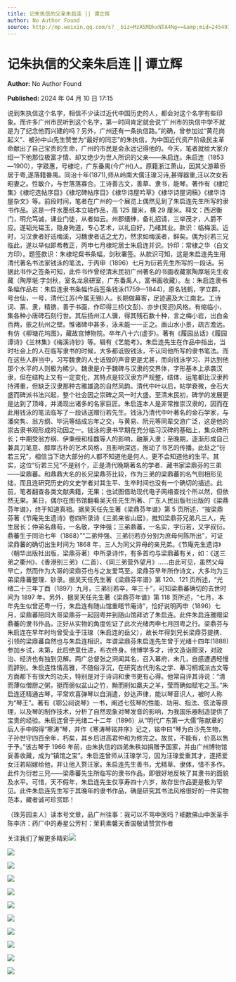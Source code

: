 ```yaml
---
title: 记朱执信的父亲朱启连 || 谭立辉
author: No Author Found
source: http://mp.weixin.qq.com/s?__biz=MzA5MDkxNTA4Ng==&amp;mid=2454914940&amp;idx=1&amp;sn=109e35400a8b77e94c6cf66e07b80a59&amp;chksm=87a3cf1db0d4460b3640332e5e7532d7fe5b97fcb99422ee61763999c6ff4111ab6b750134cb&poc_token=HJ_Do2ejHyO-wNZGG8Q1S8FdPgy1YBBEob-nUEme
---
```


# 记朱执信的父亲朱启连 || 谭立辉

**Author:** No Author Found

**Published:** 2024 年 04 月 10 日 17:15

说到朱执信这个名字，相信不少读过近代中国历史的人，都会对这个名字有些印象。而许多广州市民听到这个名字，第一时间肯定就会说“广州市的执信中学不就是为了纪念他而兴建的吗？另外，广州还有一条执信路。”的确，曾参加过“黄花岗起义”、被孙中山先生赞誉为“最好的同志”的朱执信，为中国近代资产阶级民主革命献出了自己宝贵的生命，广州的市民是会永远记得他的。今天，笔者就给大家介绍一下他那位极富才情、却又绝少为世人所识的父亲——朱启连。朱启连（1853—1900），字跂惠，号棣坨，广东番禺(今广州)人。原籍浙江萧山，因其父游幕侨居于粤,遂落籍番禺。同治十年(1871),师从岭南大儒汪瑔习诗,甚得器重,汪以次女若昭妻之。性敏介，与世落落寡合。工诗善古文，善草、隶书，能琴。著作有《棣坨集》《棣坨选帖序目》《棣坨碑帖序目》《棣华诗屋吟草》《棣华诗屋词稿》《棣华诗屋杂文》等。前段时间，笔者在广州的一个展览上偶然见到了朱启连先生所写的隶书作品。这是一件水墨纸本立轴作品，高 125 厘米，横 29 厘米。释文：西迟衡门，明允笃诚，课业门徒，从者如云。州郡缙绅，备礼招请，三举茂才，人爵不应。遂韬光韫玉，隐身殉道，专心艺术，以礼自好，乃绪其业。款识：临梅溪。近时，习汉隶者好诋梅溪，习魏隶者诋之尤力，然求如梅溪者，鲜矣。偶为衍若三兄临此，遂以举似即希教正，丙申七月棣坨居士朱启连并识。钤印：常棣之华（白文方印）。题签款识：朱棣坨粲书条幅，剑秋署签。从款识可知，这是朱启连先生用清代著名书法家钱泳的笔法，于丙申（1896）七月为衍若先生所写的一段话。另据此书作之签条可知，此件书作曾经清末民初广州著名的书画收藏家陶厚埏先生收藏（陶厚埏:字剑秋，室名龙泉研室，广东番禹人，富书画收藏）。左：朱启连隶书条幅作品右：朱启连隶书条幅作品签条钱泳(1759—1844)，原名钱鹤，字立群，号台仙，一号，清代江苏(今属无锡)人。长期做幕客，足迹遍及大江南北。工诗词、篆、隶，精镌，善于书画，作印得三桥(文彭)、亦步(吴迥)风格。有缩临小，集各种小唐碑石刻行世。其后扬州江人骥，得其残石数十种，言之梅小岩，出白金百两，嵌之杭州之壁。惟诸碑中甚多，泳未能一一正之。画山水小景，疏古澹远。有仿《柳塘花坞图》，藏故宫博物院。卒年八十六(虚岁)。著有《履园丛话》《履园谭诗》《兰林集》《梅溪诗钞》等。辑有《艺能考》。朱启连先生在作品中指出，当时社会上的人在临写隶书的时候，大多都诋毁钱泳，不认同他所写的隶书笔法。而在这些人群当中，习写魏隶的人士诋毁的声音更是尤甚，而向钱泳学习、并达到他那个水平的人则极为稀少。魏隶是介于魏碑与汉隶的交界体，字形基本上承袭汉隶，但在结构上又有一定变化，其特点是较汉隶方严规整，结体、运笔都比汉隶矜持滞重，但缺乏汉隶那种古雅雄逸的自然风韵。清代中叶以后，帖学衰微，金石大盛而碑派书法兴起，整个社会因之崇碑之风一时大盛。至清末民初，碑学的发展更是达到了顶峰，并涌现出诸多的名家巨匠。朱启连本人是非常推崇汉隶的，因而在此用钱泳的笔法临写了一段话送赠衍若先生。钱泳乃清代中叶著名的金石学家，与潘奕隽、翁方纲、毕沅等结成忘年之交，与黄易、阮元等同辈交游广泛，这是他的崇古隶书观形成的动因之一。钱泳的隶书早期在充分临习汉碑的基础上，集众碑所长；中期受翁方纲、伊秉绶和桂馥等人的影响，融篆入隶；至晚期，逐渐形成自己兼具刀笔意、醇厚古朴的艺术风格，且影响深远，推动了书艺的传播。此处之“衍若三兄”，相信当下绝大部分的人都不知道他是何人，更不会知道他的生平。其实，这位“衍若三兄”不是别个，正是清代晚期著名的学者、藏书家梁鼎芬的三弟——梁鼎蕃。和鼎鼎大名的长兄梁鼎芬比较，作为三弟的梁鼎蕃的名气则相形见绌，而且连研究历史的文史学者对其生平、生卒时间也没有一个确切的描述。此前，笔者翻查各类文献典籍，无果；也试图借助现代电子网络查找个所以然，但依然无果。某日，偶尔在图书馆翻看吴天任先生所著、广东人民出版社出版的《梁鼎芬年谱》，终于知道真相。据吴天任先生著《梁鼎芬年谱》第 5 页所述，“按梁鼎芬著《节庵先生遗诗》卷四所录诗《三弟来省山居》，推知梁鼎芬兄弟凡三人，先生居长；仲弟名鼎荀，一名敬，字仲强；三弟鼎蕃，一名实，字衍若，又字叔衍。鼎蕃生于同治七年（1868）”“二弟仲强、三弟衍若亦分别为庶母何陈所出”，可证梁鼎蕃的确切出生时间为 1868 年，三人为同父异母的亲兄弟。《节庵先生遗诗》（朝华出版社出版，梁鼎芬著）中所录诗作，有多首均与梁鼎蕃有关，如：《送三弟之衢州》、《香港别三弟》（二首）、《同三弟营外望月》……由此可见，虽然父母早亡，然而作为大哥的梁鼎芬也与之友爱笃至。梁鼎芬早年所作诗文，大多均为三弟梁鼎蕃整理、钞录。据吴天任先生著《梁鼎芬年谱》第 120、121 页所述，“光绪二十三年丁酉（1897）九月，三弟衍若卒，年三十”，可知梁鼎蕃确切的去世时间为 1897 年。另外，据吴天任先生著《梁鼎芬年谱》第 118 页所述，“七月，本年先生似曾还粤一行，朱启连有随山馆重晤节庵诗”，恰好说明丙申（1896）七月，梁鼎蕃陪同大哥梁鼎芬一起回粤并到随山馆拜访了朱启连。此件朱启连雅赠梁鼎蕃的隶书作品，正好从实物的角度佐证了此次光绪丙申七月回粤之行。梁鼎芬与朱启连在早年时均曾受业于汪瑔（朱启连的岳父），故长年得到兄长梁鼎芬提携、引领的梁鼎蕃自然也与朱启连相识。年谱梁鼎芬朱启连先生曾于光绪十四年(1888)参加乡试，未第，此后绝意仕进，布衣终身。他博学多才，诗文造诣颇深，对政治、经济也有独到见解。两广总督张之洞闻其名，召入幕府，未几，自感遭遇轻慢而辞别。朱启连性情高雅，不随俗浮沉，在研究古代刑名之学、摹习桐城派古文等方面都下有很大的功夫，特别是对于诗词和隶书更有心得。他常自评其诗说：“清而薄似僧厨之粥，挺而弱似盆山之竹，黝而削如羸夫之羊，莹而确如赋宅之玉。”朱启连还精通古琴，平常欢喜弹琴以自消遣，妙达声律，能以琴音识人，被时人称为“琴王”。著有《鄂公祠说琴》一书，阐述七弦琴的性能、功用、指法、弦法等原理，以及琴的制作技术，分析了自然现象对琴发音的影响，为我国乐器制造提供了宝贵的经验。朱启连曾于光绪二十二年（1896）从“明代广东第一大儒”陈献章的后人手中购得“寒涛”琴，并作《寒涛琴铭并序》记之，铭中曰“琴为白沙先生物，子孙世守四百余年，朽矣，其乡后进高君仲和为修完之。故贫，不能有，价高以售于予。”该古琴于 1966 年前，由朱执信的四弟朱秩如捐赠予国家，并由广州博物馆妥善收藏，成为“镇馆之宝”。朱启连曾师从汪瑔学习，因为汪瑔爱重其才，遂把爱女汪若昭嫁给他，并让他入赘汪家。朱启连先生善书，尤精草、隶体，惜不多作。此件为衍若三兄——梁鼎蕃先生所临写的隶书作品，即很好地反映了其隶书的面貌及水平。可惜，天不假年，朱启连先生仅享寿四十六岁，故存世作品更是极为罕见。此件朱启连先生写于其晚年的隶书作品，确是研究其书法风格很好的一件实物范本，藏者诚可珍赏耶！

（珠芳园主人）读本号文章，品广州往事：我可以不骂中医吗？细数佛山中医圣手陈李济：药厂中的寿星公芳村：茉莉素馨天香国敬请赞赏作者

关注我们了解更多精彩![](https://mmbiz.qpic.cn/mmbiz_jpg/PJWG74pLsMbLjljpxbBN12GAooEpXV124nBnkHkJSDK9X6DianHeaWfOo3f6B3GxrkeKibkrvFMrbalH54NkI0zw/640)

![](https://mmbiz.qpic.cn/mmbiz_jpg/PJWG74pLsMbLjljpxbBN12GAooEpXV12gkaCQfzia2YGD2ibJvjWibDKsfI30bvMGCgmnzWvCkaw8j71ujCUVFVvg/640)

![](https://mmbiz.qpic.cn/mmbiz_jpg/PJWG74pLsMbLjljpxbBN12GAooEpXV12HvOQcclSXDDR4mmBARYwpPHyNkicrElzxlBCdrcJvScAo50fvOc7vJg/640)

![](https://mmbiz.qpic.cn/mmbiz_jpg/PJWG74pLsMbLjljpxbBN12GAooEpXV12IicibRKKfyzxeHLuHYfiaaM5d2F3xib8LTrNnUaLd7TzTT4m6XUNtKGH6A/640)

![](https://mmbiz.qpic.cn/mmbiz_gif/bL2iaicTYdZn6Fz6FLITSE6icIsicmmdt8ydgSj0VozlpdJG8bvzntW5J7szPZevY2MqvoVueyzThq0KV0HsYiaKrcQ/640?wx_fmt=gif&from=appmsg)

![](https://mmbiz.qpic.cn/mmbiz_jpg/PJWG74pLsMbLjljpxbBN12GAooEpXV12PicbgCmVibFP7OIDSyJQhrKYnRjmLAXfDcoyDibuDTGrRVKSvyOX3aaZA/640)

![](https://mmbiz.qpic.cn/mmbiz_gif/PJWG74pLsMYf2b50xFTbTsibmjv5gNVOxZegUj8mrKtpuzCpBAYnQw9duHfIcNnUzicicnGUSv4EWPSTRAPvV9g3w/640?wx_fmt=gif&wxfrom=5&wx_lazy=1&tp=webp)

![](https://mmbiz.qpic.cn/mmbiz_png/PJWG74pLsMZzcCibzGRozVicbv6KUO3bDflt3UMsjAN5Umg3vXlzRF7UL0DXPumAh8OUYEVujD3a3oBEbTtUzAnQ/640?wx_fmt=other&from=appmsg&tp=webp&wxfrom=5&wx_lazy=1&wx_co=1)

![](https://mmbiz.qpic.cn/mmbiz_png/Ljib4So7yuWhoJx6jYhRaTNpaA6IrCbO2L6CicBvwVR1PicribgkmfSDx0mkicqOyeHwn7cZ53dia45TzHxntgdq316A/640?wx_fmt=other&wxfrom=5&wx_lazy=1&wx_co=1&tp=webp)

![](https://mmbiz.qpic.cn/mmbiz_png/Ljib4So7yuWhoJx6jYhRaTNpaA6IrCbO2YTaoUfqsloTfWrcTamIztRNOv9VibgdoOqb90e9uH1ISUJ7ibUN9laeQ/640?wx_fmt=other&wxfrom=5&wx_lazy=1&wx_co=1&tp=webp)

![](https://mmbiz.qpic.cn/mmbiz_jpg/PJWG74pLsMb6dK1ibnaNuvVVZIJnyKV9u0tlEicX8MhtQ8ndvcmaibREFrU45vDEl1Vfzc0xPVFSdic5Pc3pu7n9Cg/640?wx_fmt=other&wxfrom=5&wx_lazy=1&wx_co=1&tp=webp)
